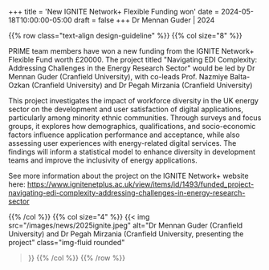 +++
title = 'New IGNITE Network+ Flexible Funding won'
date = 2024-05-18T10:00:00-05:00
draft = false
+++
Dr Mennan Guder | 2024

{{% row class="text-align design-guideline" %}}
{{% col size="8" %}}

PRIME team members have won a new funding from the IGNITE Network+ Flexible Fund worth £20000. The project titled "Navigating EDI Complexity: Addressing Challenges in the Energy Research Sector" would be led by Dr Mennan Guder (Cranfield University), with co-leads Prof. Nazmiye Balta-Ozkan (Cranfield University) and Dr Pegah Mirzania (Cranfield University)

This project investigates the impact of workforce diversity in the UK energy sector on the development and user satisfaction of digital applications, particularly among minority ethnic communities. Through surveys and focus groups, it explores how demographics, qualifications, and socio-economic factors influence application performance and acceptance, while also assessing user experiences with energy-related digital services. The findings will inform a statistical model to enhance diversity in development teams and improve the inclusivity of energy applications.

See more information about the project on the IGNITE Network+ website here: https://www.ignitenetplus.ac.uk/view/items/id/1493/funded_project-navigating-edi-complexity-addressing-challenges-in-energy-research-sector

{{% /col %}}
{{% col size="4" %}}
{{< img
src="/images/news/2025ignite.jpeg"
alt="Dr Mennan Guder (Cranfield University) and Dr Pegah Mirzania (Cranfield University, presenting the project"
class="img-fluid rounded"
>}}
{{% /col %}}
{{% /row %}}




